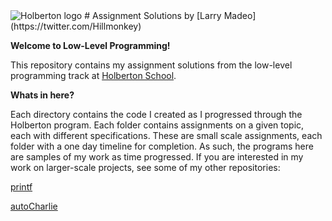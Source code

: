 <img src="https://www.holbertonschool.com/assets/holberton-logo-1cc451260ca3cd297def53f2250a9794810667c7ca7b5fa5879a569a457bf16f.png" alt="Holberton logo">
# Assignment Solutions by [Larry Madeo](https://twitter.com/Hillmonkey)

**Welcome to Low-Level Programming!**

This repository contains my assignment solutions from the low-level programming 
track at [Holberton School](https://www.holbertonschool.com).

**Whats in here?**

Each directory contains the code I created as I progressed through the
Holberton program. Each folder contains assignments on a given topic, each with
different specifications.  These are small scale assignments, each folder with a
one day timeline for completion. As such, the programs here are samples of my
work as time progressed. If you are interested in my work on larger-scale
projects, see some of my other repositories:

[printf](https://github.com/Hillmonkey/printf)

[autoCharlie](https://github.com/Hillmonkey/autocharlie)
